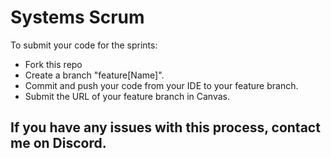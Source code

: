 # Systems Scrum 

To submit your code for the sprints:
* Fork this repo
* Create a branch "feature[Name]".
* Commit and push your code from your IDE to your feature branch.
* Submit the URL of your feature branch in Canvas.


## If you have any issues with this process, contact me on Discord.